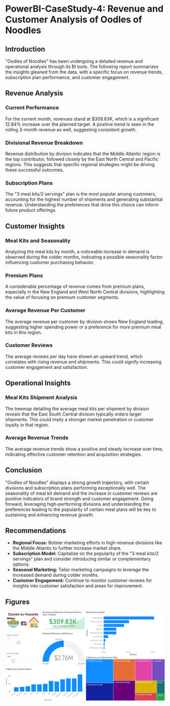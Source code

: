 # PowerBI-CaseStudy-4: Revenue and Customer Analysis of Oodles of Noodles

## Introduction
"Oodles of Noodles" has been undergoing a detailed revenue and operational analysis through its BI tools. The following report summarizes the insights gleaned from the data, with a specific focus on revenue trends, subscription plan performance, and customer engagement.

## Revenue Analysis

### Current Performance
For the current month, revenues stand at $309.83K, which is a significant 12.84% increase over the planned target. A positive trend is seen in the rolling 3-month revenue as well, suggesting consistent growth.

### Divisional Revenue Breakdown
Revenue distribution by division indicates that the Middle Atlantic region is the top contributor, followed closely by the East North Central and Pacific regions. This suggests that specific regional strategies might be driving these successful outcomes.

### Subscription Plans
The "3 meal kits/2 servings" plan is the most popular among customers, accounting for the highest number of shipments and generating substantial revenue. Understanding the preferences that drive this choice can inform future product offerings.

## Customer Insights

### Meal Kits and Seasonality
Analyzing the meal kits by month, a noticeable increase in demand is observed during the colder months, indicating a possible seasonality factor influencing customer purchasing behavior.

### Premium Plans
A considerable percentage of revenue comes from premium plans, especially in the New England and West North Central divisions, highlighting the value of focusing on premium customer segments.

### Average Revenue Per Customer
The average revenue per customer by division shows New England leading, suggesting higher spending power or a preference for more premium meal kits in this region.

### Customer Reviews
The average reviews per day have shown an upward trend, which correlates with rising revenue and shipments. This could signify increasing customer engagement and satisfaction.

## Operational Insights

### Meal Kits Shipment Analysis
The treemap detailing the average meal kits per shipment by division reveals that the East South Central division typically orders larger shipments. This could imply a stronger market penetration or customer loyalty in that region.

### Average Revenue Trends
The average revenue trends show a positive and steady increase over time, indicating effective customer retention and acquisition strategies.

## Conclusion
"Oodles of Noodles" displays a strong growth trajectory, with certain divisions and subscription plans performing exceptionally well. The seasonality of meal kit demand and the increase in customer reviews are positive indicators of brand strength and customer engagement. Going forward, leveraging high-performing divisions and understanding the preferences leading to the popularity of certain meal plans will be key to sustaining and enhancing revenue growth.

## Recommendations
- **Regional Focus:** Bolster marketing efforts in high-revenue divisions like the Middle Atlantic to further increase market share.
- **Subscription Model:** Capitalize on the popularity of the "3 meal kits/2 servings" plan and consider introducing similar or complementary options.
- **Seasonal Marketing:** Tailor marketing campaigns to leverage the increased demand during colder months.
- **Customer Engagement:** Continue to monitor customer reviews for insights into customer satisfaction and areas for improvement.

## Figures
![Figure 4](https://github.com/PWRXNDR/PowerBI-CaseStudy-4/blob/27d03460dd14ba94c14dd78c3edd123bea368b49/Oodles-of_noodles.png)
